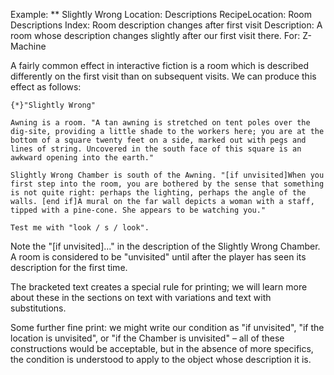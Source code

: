 Example: ** Slightly Wrong
Location: Descriptions
RecipeLocation: Room Descriptions
Index: Room description changes after first visit
Description: A room whose description changes slightly after our first visit there.
For: Z-Machine

  
A fairly common effect in interactive fiction is a room which is described differently on the first visit than on subsequent visits. We can produce this effect as follows:

  

``` inform7
{*}"Slightly Wrong"

Awning is a room. "A tan awning is stretched on tent poles over the dig-site, providing a little shade to the workers here; you are at the bottom of a square twenty feet on a side, marked out with pegs and lines of string. Uncovered in the south face of this square is an awkward opening into the earth."

Slightly Wrong Chamber is south of the Awning. "[if unvisited]When you first step into the room, you are bothered by the sense that something is not quite right: perhaps the lighting, perhaps the angle of the walls. [end if]A mural on the far wall depicts a woman with a staff, tipped with a pine-cone. She appears to be watching you."

Test me with "look / s / look".
```

  
Note the "[if unvisited]..." in the description of the Slightly Wrong Chamber. A room is considered to be "unvisited" until after the player has seen its description for the first time.

  
The bracketed text creates a special rule for printing; we will learn more about these in the sections on text with variations and text with substitutions.

  
Some further fine print: we might write our condition as "if unvisited", "if the location is unvisited", or "if the Chamber is unvisited" – all of these constructions would be acceptable, but in the absence of more specifics, the condition is understood to apply to the object whose description it is.

